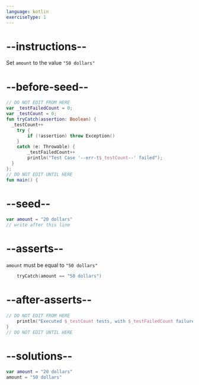 ```yaml
---
language: kotlin
exerciseType: 1
---
```


# --instructions--

Set `amount` to the value `"50 dollars"`

# --before-seed--

```kotlin
// DO NOT EDIT FROM HERE
var _testFailedCount = 0;
var _testCount = 0;
fun tryCatch(assertion: Boolean) {
  _testCount++
    try { 
        if (!assertion) throw Exception()
    }
    catch (e: Throwable) {
        _testFailedCount++
        println("Test Case '--err-t$_testCount--' failed");
  }
};
// DO NOT EDIT UNTIL HERE
fun main() {
```

# --seed--

```kotlin
var amount = "20 dollars"
// write after this line

```

# --asserts--

`amount` must be equal to `"50 dollars"`

```kotlin
    tryCatch(amount == "50 dollars")
```

# --after-asserts--

```kotlin
// DO NOT EDIT FROM HERE 
    println("Executed $_testCount tests, with $_testFailedCount failures");
}
// DO NOT EDIT UNTIL HERE
```

# --solutions--

```kotlin
var amount = "20 dollars"
amount = "50 dollars"
```
